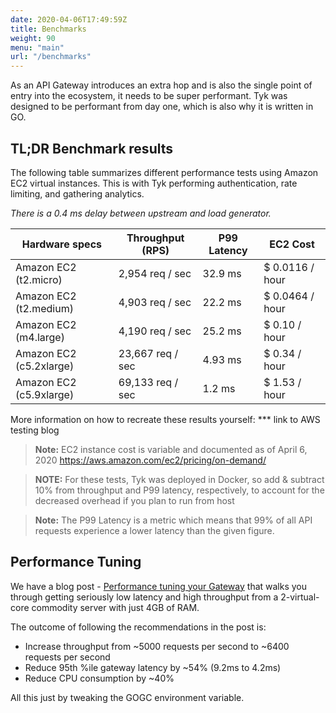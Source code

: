 ```yaml
---
date: 2020-04-06T17:49:59Z
title: Benchmarks
weight: 90
menu: "main"
url: "/benchmarks"
---
```


As an API Gateway introduces an extra hop and is also the single point of entry into the ecosystem, it needs to be super performant.  Tyk was designed to be performant from day one, which is also why it is written in GO.

## TL;DR Benchmark results
The following table summarizes different performance tests using Amazon EC2 virtual instances.
This is with Tyk performing authentication, rate limiting, and gathering analytics.

*There is a 0.4 ms delay between upstream and load generator.*

|     Hardware specs      |   Throughput (RPS)  |  P99 Latency  |    EC2 Cost    |
|-------------------------|---------------------|---------------|----------------|
| Amazon EC2 (t2.micro)   | 2,954 req / sec     | 32.9 ms       | $ 0.0116 / hour|
| Amazon EC2 (t2.medium)  | 4,903 req / sec     | 22.2 ms       | $ 0.0464 / hour|
| Amazon EC2 (m4.large)   | 4,190 req / sec     | 25.2 ms       | $ 0.10 / hour  |
| Amazon EC2 (c5.2xlarge) | 23,667 req / sec    | 4.93 ms       | $ 0.34 / hour  |
| Amazon EC2 (c5.9xlarge) | 69,133 req / sec    | 1.2 ms        | $ 1.53 / hour  |

More information on how to recreate these results yourself:
*** link to AWS testing blog

> **Note:** EC2 instance cost is variable and documented as of April 6, 2020 
https://aws.amazon.com/ec2/pricing/on-demand/

> **NOTE:** For these tests, Tyk was deployed in Docker, so add & subtract 10% from throughput and P99 latency, respectively, to account for the decreased overhead if you plan to run from host

> **Note:** The P99 Latency is a metric which means that 99% of all API requests experience a lower latency than the given figure.


## Performance Tuning

We have a blog post - [Performance tuning your Gateway](https://tyk.io/performance-tuning-your-tyk-api-gateway/) that walks you through getting seriously low latency and high throughput from a 2-virtual-core commodity server with just 4GB of RAM.

The outcome of following the recommendations in the post is:

* Increase throughput from ~5000 requests per second to ~6400 requests per second
* Reduce 95th %ile gateway latency by ~54% (9.2ms to 4.2ms)
* Reduce CPU consumption by ~40%

All this just by tweaking the GOGC environment variable.
